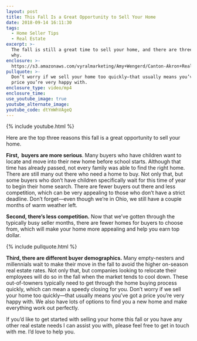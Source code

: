 ```yaml
---
layout: post
title: This Fall Is a Great Opportunity to Sell Your Home
date: 2018-09-14 16:11:30
tags:
  - Home Seller Tips
  - Real Estate
excerpt: >-
  The fall is still a great time to sell your home, and there are three reasons
  why.
enclosure: >-
  https://s3.amazonaws.com/vyralmarketing/Amy+Wengerd/Canton-Akron+Real+Estate+Agent-+3+Reasons+to+Sell+Your+Home+in+the+Fall.mp4
pullquote: >-
  Don’t worry if we sell your home too quickly—that usually means you’ve got a
  price you’re very happy with.
enclosure_type: video/mp4
enclosure_time:
use_youtube_image: true
youtube_alternate_image:
youtube_code: dtYmWhVAgeQ
---
```


{% include youtube.html %}

Here are the top three reasons this fall is a great opportunity to sell your home.

**First, &nbsp;buyers are more serious**. Many buyers who have children want to locate and move into their new home before school starts. Although that time has already passed, not every family was able to find the right home. There are still many out there who need a home to buy. Not only that, but some buyers who don’t have children specifically wait for this time of year to begin their home search. There are fewer buyers out there and less competition, which can be very appealing to those who don’t have a strict deadline. Don’t forget—even though we’re in Ohio, we still have a couple months of warm weather left.

**Second, there’s less competition.** Now that we’ve gotten through the typically busy seller months, there are fewer homes for buyers to choose from, which will make your home more appealing and help you earn top dollar.

{% include pullquote.html %}

**Third, there are different buyer demographics.** Many empty-nesters and millennials wait to make their move in the fall to avoid the higher on-season real estate rates. Not only that, but companies looking to relocate their employees will do so in the fall when the market tends to cool down. These out-of-towners typically need to get through the home buying process quickly, which can mean a speedy closing for you. Don’t worry if we sell your home too quickly—that usually means you’ve got a price you’re very happy with. We also have lots of options to find you a new home and make everything work out perfectly.

If you’d like to get started with selling your home this fall or you have any other real estate needs I can assist you with, please feel free to get in touch with me. I’d love to help you.

&nbsp;